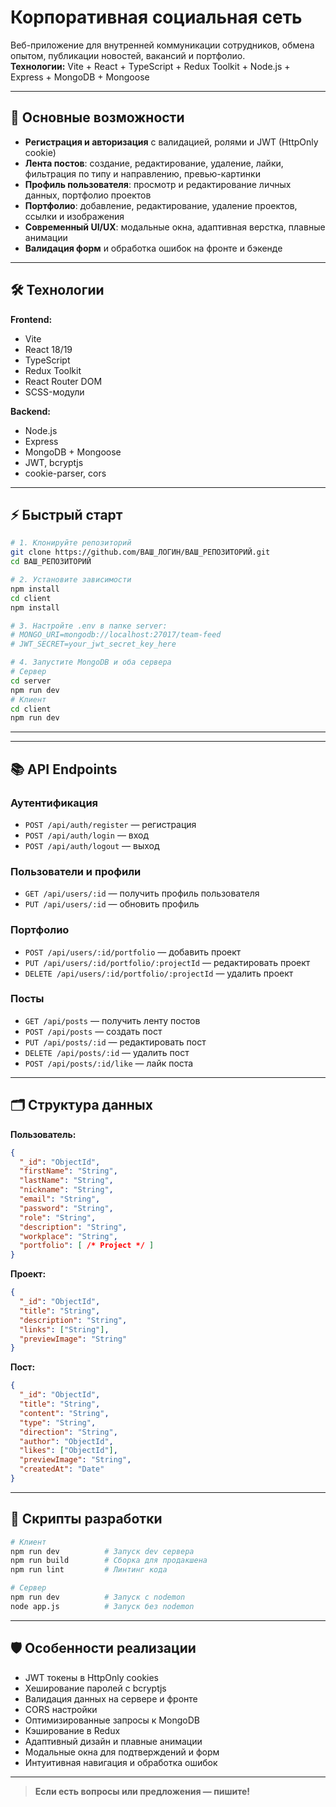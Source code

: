 # Корпоративная социальная сеть

Веб-приложение для внутренней коммуникации сотрудников, обмена опытом, публикации новостей, вакансий и портфолио.  
**Технологии:** Vite + React + TypeScript + Redux Toolkit + Node.js + Express + MongoDB + Mongoose

---

## 🚀 Основные возможности

- **Регистрация и авторизация** с валидацией, ролями и JWT (HttpOnly cookie)
- **Лента постов**: создание, редактирование, удаление, лайки, фильтрация по типу и направлению, превью-картинки
- **Профиль пользователя**: просмотр и редактирование личных данных, портфолио проектов
- **Портфолио**: добавление, редактирование, удаление проектов, ссылки и изображения
- **Современный UI/UX**: модальные окна, адаптивная верстка, плавные анимации
- **Валидация форм** и обработка ошибок на фронте и бэкенде

---

## 🛠️ Технологии

**Frontend:**
- Vite
- React 18/19
- TypeScript
- Redux Toolkit
- React Router DOM
- SCSS-модули

**Backend:**
- Node.js
- Express
- MongoDB + Mongoose
- JWT, bcryptjs
- cookie-parser, cors

---

## ⚡ Быстрый старт

```bash
# 1. Клонируйте репозиторий
git clone https://github.com/ВАШ_ЛОГИН/ВАШ_РЕПОЗИТОРИЙ.git
cd ВАШ_РЕПОЗИТОРИЙ

# 2. Установите зависимости
npm install
cd client
npm install

# 3. Настройте .env в папке server:
# MONGO_URI=mongodb://localhost:27017/team-feed
# JWT_SECRET=your_jwt_secret_key_here

# 4. Запустите MongoDB и оба сервера
# Сервер
cd server
npm run dev
# Клиент
cd client
npm run dev
```

---


---

## 📚 API Endpoints

### Аутентификация
- `POST /api/auth/register` — регистрация
- `POST /api/auth/login` — вход
- `POST /api/auth/logout` — выход

### Пользователи и профили
- `GET /api/users/:id` — получить профиль пользователя
- `PUT /api/users/:id` — обновить профиль

### Портфолио
- `POST /api/users/:id/portfolio` — добавить проект
- `PUT /api/users/:id/portfolio/:projectId` — редактировать проект
- `DELETE /api/users/:id/portfolio/:projectId` — удалить проект

### Посты
- `GET /api/posts` — получить ленту постов
- `POST /api/posts` — создать пост
- `PUT /api/posts/:id` — редактировать пост
- `DELETE /api/posts/:id` — удалить пост
- `POST /api/posts/:id/like` — лайк поста

---

## 🗂️ Структура данных

**Пользователь:**
```json
{
  "_id": "ObjectId",
  "firstName": "String",
  "lastName": "String",
  "nickname": "String",
  "email": "String",
  "password": "String",
  "role": "String",
  "description": "String",
  "workplace": "String",
  "portfolio": [ /* Project */ ]
}
```

**Проект:**
```json
{
  "_id": "ObjectId",
  "title": "String",
  "description": "String",
  "links": ["String"],
  "previewImage": "String"
}
```

**Пост:**
```json
{
  "_id": "ObjectId",
  "title": "String",
  "content": "String",
  "type": "String",
  "direction": "String",
  "author": "ObjectId",
  "likes": ["ObjectId"],
  "previewImage": "String",
  "createdAt": "Date"
}
```

---

## 📝 Скрипты разработки

```bash
# Клиент
npm run dev          # Запуск dev сервера
npm run build        # Сборка для продакшена
npm run lint         # Линтинг кода

# Сервер
npm run dev          # Запуск с nodemon
node app.js          # Запуск без nodemon
```

---

## 🛡️ Особенности реализации

- JWT токены в HttpOnly cookies
- Хеширование паролей с bcryptjs
- Валидация данных на сервере и фронте
- CORS настройки
- Оптимизированные запросы к MongoDB
- Кэширование в Redux
- Адаптивный дизайн и плавные анимации
- Модальные окна для подтверждений и форм
- Интуитивная навигация и обработка ошибок

---

> **Если есть вопросы или предложения — пишите!**
